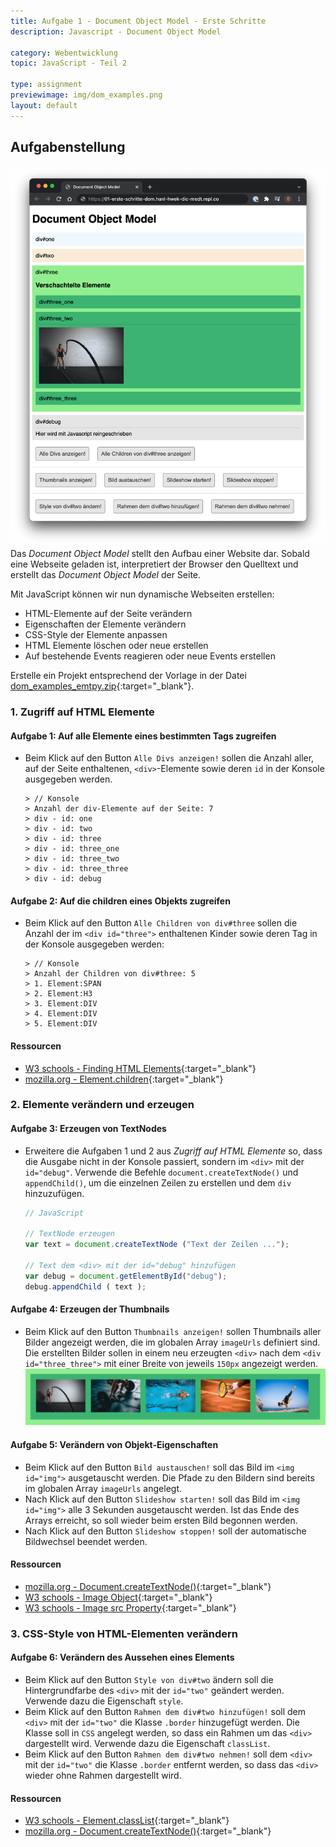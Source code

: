 ```yaml
---
title: Aufgabe 1 - Document Object Model - Erste Schritte
description: Javascript - Document Object Model

category: Webentwicklung
topic: JavaScript - Teil 2

type: assignment
previewimage: img/dom_examples.png
layout: default
---
```


## Aufgabenstellung

![Aufgabenstellung](img/dom_examples.png)
Das *Document Object Model* stellt den Aufbau einer Website dar.
Sobald eine Webseite geladen ist, interpretiert der Browser den Quelltext und erstellt das *Document Object Model* der Seite.

Mit JavaScript können wir nun dynamische Webseiten erstellen:
- HTML-Elemente auf der Seite verändern
- Eigenschaften der Elemente verändern
- CSS-Style der Elemente anpassen
- HTML Elemente löschen oder neue erstellen
- Auf bestehende Events reagieren oder neue Events erstellen

Erstelle ein Projekt entsprechend der Vorlage in der Datei [dom_examples_emtpy.zip](./assets/dom_examples_empty.zip){:target="_blank"}.

### 1. Zugriff auf HTML Elemente

#### Aufgabe 1: Auf alle Elemente eines bestimmten Tags zugreifen
* Beim Klick auf den Button `Alle Divs anzeigen!` sollen die Anzahl aller, auf der Seite enthaltenen, `<div>`-Elemente sowie deren `id` in der Konsole ausgegeben werden.
  ```console
  > // Konsole
  > Anzahl der div-Elemente auf der Seite: 7
  > div - id: one
  > div - id: two
  > div - id: three
  > div - id: three_one
  > div - id: three_two
  > div - id: three_three
  > div - id: debug
  ```
  
#### Aufgabe 2: Auf die children eines Objekts zugreifen
* Beim Klick auf den Button `Alle Children von div#three` sollen die Anzahl der im `<div id="three">` enthaltenen Kinder sowie deren Tag in der Konsole ausgegeben werden:
  ```console
  > // Konsole
  > Anzahl der Children von div#three: 5
  > 1. Element:SPAN
  > 2. Element:H3
  > 3. Element:DIV
  > 4. Element:DIV
  > 5. Element:DIV 
  ```


#### Ressourcen
- [W3 schools - Finding HTML Elements](https://www.w3schools.com/js/js_htmldom_elements.asp){:target="_blank"}
- [mozilla.org - Element.children](https://developer.mozilla.org/en-US/docs/Web/API/Element/children){:target="_blank"}



### 2. Elemente verändern und erzeugen

#### Aufgabe 3: Erzeugen von TextNodes
* Erweitere die Aufgaben 1 und 2 aus _Zugriff auf HTML Elemente_ so, dass die Ausgabe nicht in der Konsole passiert, sondern im `<div>` mit der `id="debug"`. Verwende die Befehle `document.createTextNode()` und `appendChild()`, um die einzelnen Zeilen zu erstellen und dem `div` hinzuzufügen.
  ```javascript
  // JavaScript

  // TextNode erzeugen
  var text = document.createTextNode ("Text der Zeilen ...");

  // Text dem <div> mit der id="debug" hinzufügen
  var debug = document.getElementById("debug");
  debug.appendChild ( text );
  ```

#### Aufgabe 4: Erzeugen der Thumbnails
* Beim Klick auf den Button `Thumbnails anzeigen!` sollen Thumbnails aller Bilder angezeigt werden, die im globalen Array `imageUrls` definiert sind. Die erstellten Bilder sollen in einem neu erzeugten `<div>` nach dem `<div id="three_three">` mit einer Breite von jeweils `150px` angezeigt werden.
  ![Thumbnails](img/dom_thumbs.png)


#### Aufgabe 5: Verändern von Objekt-Eigenschaften
* Beim Klick auf den Button `Bild austauschen!` soll das Bild  im `<img id="img">` ausgetauscht werden. Die Pfade zu den Bildern sind bereits im globalen Array `imageUrls` angelegt.
* Nach Klick auf den Button `Slideshow starten!` soll das Bild  im `<img id="img">` alle 3 Sekunden ausgetauscht werden. Ist das Ende des Arrays erreicht, so soll wieder beim ersten Bild begonnen werden.
* Nach Klick auf den Button `Slideshow stoppen!` soll der automatische Bildwechsel beendet werden.



#### Ressourcen
- [mozilla.org - Document.createTextNode()](https://developer.mozilla.org/de/docs/Web/API/Document/createTextNode){:target="_blank"}
- [W3 schools - Image Object](https://www.w3schools.com/jsref/dom_obj_image.asp){:target="_blank"}
- [W3 schools - Image src Property](https://www.w3schools.com/jsref/prop_img_src.asp){:target="_blank"}

### 3. CSS-Style von HTML-Elementen verändern

#### Aufgabe 6: Verändern des Aussehen eines Elements
* Beim Klick auf den Button `Style von div#two` ändern soll die Hintergrundfarbe des `<div>` mit der `id="two"` geändert werden. Verwende dazu die Eigenschaft `style`.
* Beim Klick auf den Button `Rahmen dem div#two hinzufügen!` soll dem `<div>` mit der `id="two"` die Klasse `.border` hinzugefügt werden. Die Klasse soll in `CSS` angelegt werden, so dass ein Rahmen um das `<div>` dargestellt wird. Verwende dazu die Eigenschaft `classList`.
* Beim Klick auf den Button `Rahmen dem div#two nehmen!` soll dem `<div>` mit der `id="two"` die Klasse `.border` entfernt werden, so dass das `<div>` wieder ohne Rahmen dargestellt wird.


#### Ressourcen
- [W3 schools - Element.classList](https://www.w3schools.com/js/js_htmldom_css.asp){:target="_blank"}
- [mozilla.org - Document.createTextNode()](https://developer.mozilla.org/de/docs/Web/API/Element/classList){:target="_blank"}
